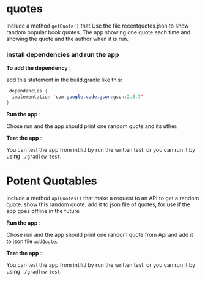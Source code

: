 # quotes

Include a method `getQuote()` that Use the file recentquotes.json to show random popular book quotes. The app showing one quote each time and showing the quote and the author when it is run.

### install dependencies and run the app

**To add the dependency** :

add this statement in the build.gradle like this:

```java
 dependencies {
  implementation 'com.google.code.gson:gson:2.8.7'
}
```

**Run the app** :

Chose run and the app should print one random quote and its uther.

**Teat the app** :

You can test the app from intlliJ by run the written test. or you can run it by using `./gradlew test`.

# Potent Quotables

Include a method `apiQuotes()` that make a request to an API to get a random quote. show this random quote. add it to json file of quotes, for use if the app goes offline in the future

**Run the app** :

Chose run and the app should print one random quote from Api and add it to json file `addQuote`.

**Teat the app** :

You can test the app from intlliJ by run the written test. or you can run it by using `./gradlew test`.
